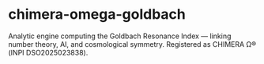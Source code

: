 # chimera-omega-goldbach
Analytic engine computing the Goldbach Resonance Index — linking number theory, AI, and cosmological symmetry. Registered as CHIMERA Ω® (INPI DSO2025023838).
